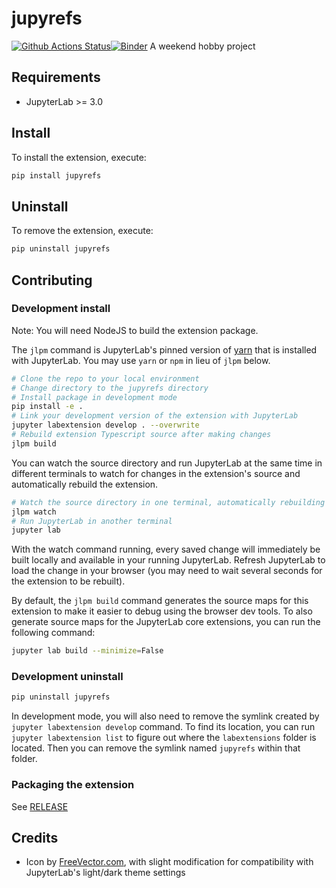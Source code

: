# jupyrefs

[![Github Actions Status](https://github.com/emprice/jupyrefs/workflows/Build/badge.svg)](https://github.com/emprice/jupyrefs/actions/workflows/build.yml)[![Binder](https://mybinder.org/badge_logo.svg)](https://mybinder.org/v2/gh/emprice/jupyrefs/main?urlpath=lab)
A weekend hobby project

## Requirements

- JupyterLab >= 3.0

## Install

To install the extension, execute:

```bash
pip install jupyrefs
```

## Uninstall

To remove the extension, execute:

```bash
pip uninstall jupyrefs
```

## Contributing

### Development install

Note: You will need NodeJS to build the extension package.

The `jlpm` command is JupyterLab's pinned version of
[yarn](https://yarnpkg.com/) that is installed with JupyterLab. You may use
`yarn` or `npm` in lieu of `jlpm` below.

```bash
# Clone the repo to your local environment
# Change directory to the jupyrefs directory
# Install package in development mode
pip install -e .
# Link your development version of the extension with JupyterLab
jupyter labextension develop . --overwrite
# Rebuild extension Typescript source after making changes
jlpm build
```

You can watch the source directory and run JupyterLab at the same time in different terminals to watch for changes in the extension's source and automatically rebuild the extension.

```bash
# Watch the source directory in one terminal, automatically rebuilding when needed
jlpm watch
# Run JupyterLab in another terminal
jupyter lab
```

With the watch command running, every saved change will immediately be built locally and available in your running JupyterLab. Refresh JupyterLab to load the change in your browser (you may need to wait several seconds for the extension to be rebuilt).

By default, the `jlpm build` command generates the source maps for this extension to make it easier to debug using the browser dev tools. To also generate source maps for the JupyterLab core extensions, you can run the following command:

```bash
jupyter lab build --minimize=False
```

### Development uninstall

```bash
pip uninstall jupyrefs
```

In development mode, you will also need to remove the symlink created by `jupyter labextension develop`
command. To find its location, you can run `jupyter labextension list` to figure out where the `labextensions`
folder is located. Then you can remove the symlink named `jupyrefs` within that folder.

### Packaging the extension

See [RELEASE](RELEASE.md)

## Credits

- Icon by [FreeVector.com](https://www.freevector.com/chemistry-symbols-vector-27726),
  with slight modification for compatibility with JupyterLab's light/dark theme settings

<!-- vim: set ft=markdown: -->
